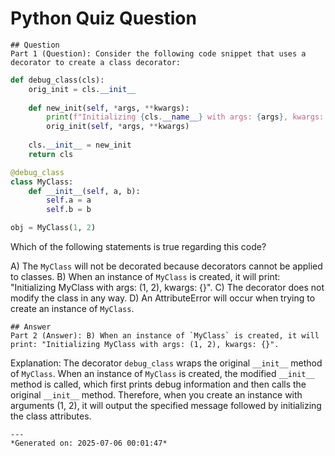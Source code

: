 # Python Quiz Question
    
    ## Question
    Part 1 (Question): Consider the following code snippet that uses a decorator to create a class decorator:

```python
def debug_class(cls):
    orig_init = cls.__init__
    
    def new_init(self, *args, **kwargs):
        print(f"Initializing {cls.__name__} with args: {args}, kwargs: {kwargs}")
        orig_init(self, *args, **kwargs)
    
    cls.__init__ = new_init
    return cls

@debug_class
class MyClass:
    def __init__(self, a, b):
        self.a = a
        self.b = b

obj = MyClass(1, 2)
```

Which of the following statements is true regarding this code?

A) The `MyClass` will not be decorated because decorators cannot be applied to classes.
B) When an instance of `MyClass` is created, it will print: "Initializing MyClass with args: (1, 2), kwargs: {}".
C) The decorator does not modify the class in any way.
D) An AttributeError will occur when trying to create an instance of `MyClass`.
    
    ## Answer
    Part 2 (Answer): B) When an instance of `MyClass` is created, it will print: "Initializing MyClass with args: (1, 2), kwargs: {}".

Explanation: The decorator `debug_class` wraps the original `__init__` method of `MyClass`. When an instance of `MyClass` is created, the modified `__init__` method is called, which first prints debug information and then calls the original `__init__` method. Therefore, when you create an instance with arguments (1, 2), it will output the specified message followed by initializing the class attributes.
    
    ---
    *Generated on: 2025-07-06 00:01:47*
    